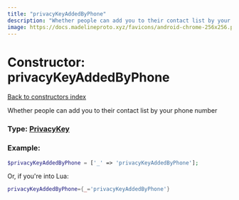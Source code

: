 ```yaml
---
title: "privacyKeyAddedByPhone"
description: "Whether people can add you to their contact list by your phone number"
image: https://docs.madelineproto.xyz/favicons/android-chrome-256x256.png
---
```

# Constructor: privacyKeyAddedByPhone  
[Back to constructors index](index.md)



Whether people can add you to their contact list by your phone number




### Type: [PrivacyKey](../types/PrivacyKey.md)


### Example:

```php
$privacyKeyAddedByPhone = ['_' => 'privacyKeyAddedByPhone'];
```  


Or, if you're into Lua:

```lua
privacyKeyAddedByPhone={_='privacyKeyAddedByPhone'}

```


